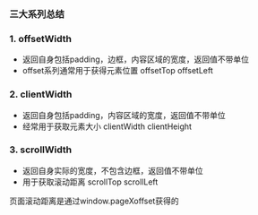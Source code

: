 ### 三大系列总结

### 1. offsetWidth

- 返回自身包括padding，边框，内容区域的宽度，返回值不带单位
- offset系列通常用于获得元素位置 offsetTop offsetLeft



### 2. clientWidth

- 返回自身包括padding，内容区域的宽度，返回值不带单位
- 经常用于获取元素大小 clientWidth clientHeight

###  3. scrollWidth

- 返回自身实际的宽度，不包含边框，返回值不带单位
- 用于获取滚动距离 scrollTop scrollLeft



页面滚动距离是通过window.pageXoffset获得的